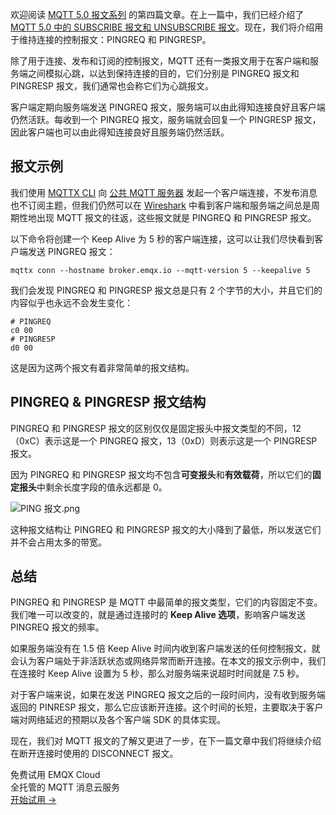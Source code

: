 欢迎阅读 [MQTT 5.0 报文系列](https://www.emqx.com/zh/blog/Introduction-to-mqtt-control-packets) 的第四篇文章。在上一篇中，我们已经介绍了 [MQTT 5.0 中的 SUBSCRIBE 报文和 UNSUBSCRIBE 报文](https://www.emqx.com/zh/blog/mqtt-5-0-control-packets-03-subscribe-and-unsubscribe)。现在，我们将介绍用于维持连接的控制报文：PINGREQ 和 PINGRESP。

除了用于连接、发布和订阅的控制报文，MQTT 还有一类报文用于在客户端和服务端之间模拟心跳，以达到保持连接的目的，它们分别是 PINGREQ 报文和 PINGRESP 报文，我们通常也会称它们为心跳报文。

客户端定期向服务端发送 PINGREQ 报文，服务端可以由此得知连接良好且客户端仍然活跃。每收到一个 PINGREQ 报文，服务端就会回复一个 PINGRESP 报文，因此客户端也可以由此得知连接良好且服务端仍然活跃。

## 报文示例

我们使用 [MQTTX CLI](https://mqttx.app/zh) 向 [公共 MQTT 服务器](http://broker.emqx.io/) 发起一个客户端连接，不发布消息也不订阅主题，但我们仍然可以在 [Wireshark](https://www.wireshark.org/) 中看到客户端和服务端之间总是周期性地出现 MQTT 报文的往返，这些报文就是 PINGREQ 和 PINGRESP 报文。

以下命令将创建一个 Keep Alive 为 5 秒的客户端连接，这可以让我们尽快看到客户端发送 PINGREQ 报文：

```
mqttx conn --hostname broker.emqx.io --mqtt-version 5 --keepalive 5
```

我们会发现 PINGREQ 和 PINGRESP 报文总是只有 2 个字节的大小，并且它们的内容似乎也永远不会发生变化：

```
# PINGREQ
c0 00
# PINGRESP
d0 00
```

这是因为这两个报文有着非常简单的报文结构。

## PINGREQ & PINGRESP 报文结构

PINGREQ 和 PINGRESP 报文的区别仅仅是固定报头中报文类型的不同，12（0xC）表示这是一个 PINGREQ 报文，13（0xD）则表示这是一个 PINGRESP 报文。

因为 PINGREQ 和 PINGRESP 报文均不包含**可变报头**和**有效载荷**，所以它们的**固定报头**中剩余长度字段的值永远都是 0。

![PING 报文.png](https://assets.emqx.com/images/eaf716b210700b04e6645307324b3f4c.png)

这种报文结构让 PINGREQ 和 PINGRESP 报文的大小降到了最低，所以发送它们并不会占用太多的带宽。

## 总结

PINGREQ 和 PINGRESP 是 MQTT 中最简单的报文类型，它们的内容固定不变。我们唯一可以改变的，就是通过连接时的 **Keep Alive 选项**，影响客户端发送 PINGREQ 报文的频率。

如果服务端没有在 1.5 倍 Keep Alive 时间内收到客户端发送的任何控制报文，就会认为客户端处于非活跃状态或网络异常而断开连接。在本文的报文示例中，我们在连接时 Keep Alive 设置为 5 秒，那么对服务端来说超时时间就是 7.5 秒。

对于客户端来说，如果在发送 PINGREQ 报文之后的一段时间内，没有收到服务端返回的 PINRESP 报文，那么它应该断开连接。这个时间的长短，主要取决于客户端对网络延迟的预期以及各个客户端 SDK 的具体实现。

现在，我们对 MQTT 报文的了解又更进了一步，在下一篇文章中我们将继续介绍在断开连接时使用的 DISCONNECT 报文。

<section class="promotion">
    <div>
        免费试用 EMQX Cloud
        <div class="is-size-14 is-text-normal has-text-weight-normal">全托管的 MQTT 消息云服务</div>
    </div>
    <a href="https://accounts-zh.emqx.com/signup?continue=https://cloud.emqx.com/console/deployments/0?oper=new" class="button is-gradient px-5">开始试用 →</a>
</section>
